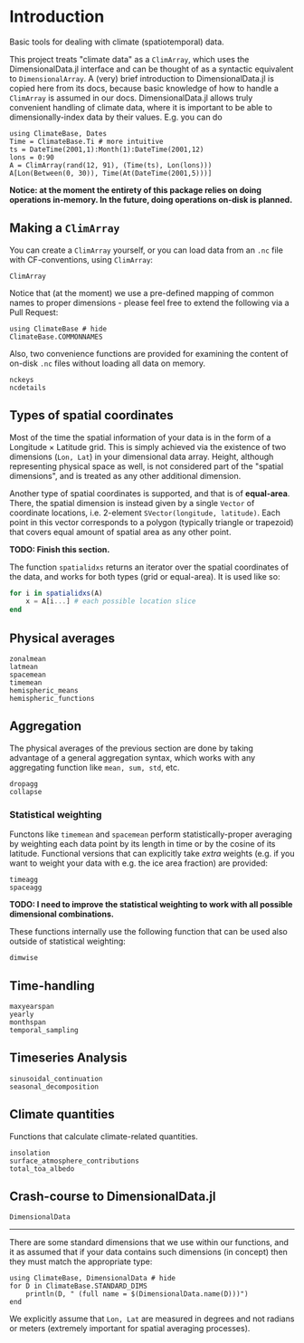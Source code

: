 # Introduction
Basic tools for dealing with climate (spatiotemporal) data.

This project treats "climate data" as a `ClimArray`, which uses the DimensionalData.jl interface and can be thought of as a syntactic equivalent to `DimensionalArray`.
A (very) brief introduction to DimensionalData.jl is copied here from its docs, because basic knowledge of how to handle a `ClimArray` is assumed in our docs.
DimensionalData.jl allows truly convenient handling of climate data, where it is important to be able to dimensionally-index data by their values. E.g. you can do
```@example
using ClimateBase, Dates
Time = ClimateBase.Ti # more intuitive
ts = DateTime(2001,1):Month(1):DateTime(2001,12)
lons = 0:90
A = ClimArray(rand(12, 91), (Time(ts), Lon(lons)))
A[Lon(Between(0, 30)), Time(At(DateTime(2001,5)))]
```

**Notice: at the moment the entirety of this package relies on doing operations in-memory. In the future, doing operations on-disk is planned.**

## Making a `ClimArray`
You can create a `ClimArray` yourself, or you can load data from an `.nc` file with CF-conventions, using `ClimArray`:
```@docs
ClimArray
```

Notice that (at the moment) we use a pre-defined mapping of common names to proper dimensions - please feel free to extend the following via a Pull Request:
```@example
using ClimateBase # hide
ClimateBase.COMMONNAMES
```

Also, two convenience functions are provided for examining the content of on-disk `.nc` files without loading all data on memory.
```@docs
nckeys
ncdetails
```


## Types of spatial coordinates
Most of the time the spatial information of your data is in the form of a Longitude × Latitude grid. This is simply achieved via the existence of two dimensions (`Lon, Lat`) in your dimensional data array. Height, although representing physical space as well, is not considered part of the "spatial dimensions", and is treated as any other additional dimension.

Another type of spatial coordinates is supported, and that is of **equal-area**. There, the spatial dimension is instead given by a single `Vector` of coordinate locations, i.e. 2-element `SVector(longitude, latitude)`. Each point in this vector corresponds to a polygon (typically triangle or trapezoid) that covers equal amount of spatial area as any other point.

**TODO: Finish this section.**

The function `spatialidxs` returns an iterator over the spatial coordinates of the data, and works for both types (grid or equal-area). It is used like so:
```julia
for i in spatialidxs(A)
    x = A[i...] # each possible location slice
end
```


## Physical averages
```@docs
zonalmean
latmean
spacemean
timemean
hemispheric_means
hemispheric_functions
```

## Aggregation
The physical averages of the previous section are done by taking advantage of a general aggregation syntax, which works with any aggregating function like `mean, sum, std`, etc.
```@docs
dropagg
collapse
```
### Statistical weighting
Functons like `timemean` and `spacemean` perform statistically-proper averaging by weighting each data point by its length in time or by the cosine of its latitude.
Functional versions that can explicitly take *extra* weights (e.g. if you want to weight your data with e.g. the ice area fraction) are provided:
```@docs
timeagg
spaceagg
```
**TODO: I need to improve the statistical weighting to work with all possible dimensional combinations.**

These functions internally use the following function that can be used also outside of statistical weighting:
```@docs
dimwise
```


## Time-handling
```@docs
maxyearspan
yearly
monthspan
temporal_sampling
```

## Timeseries Analysis
```@docs
sinusoidal_continuation
seasonal_decomposition
```

## Climate quantities
Functions that calculate climate-related quantities.
```@docs
insolation
surface_atmosphere_contributions
total_toa_albedo
```

## Crash-course to DimensionalData.jl
```@docs
DimensionalData
```

---

There are some standard dimensions that we use within our functions, and it as assumed that if your data contains such dimensions (in concept) then they must match the appropriate type:
```@example
using ClimateBase, DimensionalData # hide
for D in ClimateBase.STANDARD_DIMS
    println(D, " (full name = $(DimensionalData.name(D)))")
end
```
We explicitly assume that `Lon, Lat` are measured in degrees and not radians or meters (extremely important for spatial averaging processes).
